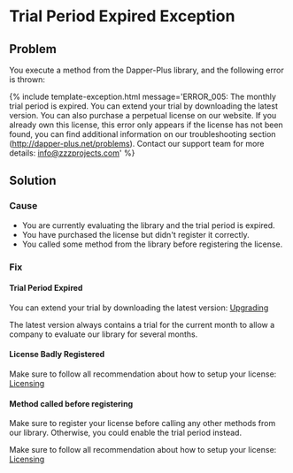 # Trial Period Expired Exception

## Problem

You execute a method from the Dapper-Plus library, and the following error is thrown:

{% include template-exception.html message='ERROR_005: The monthly trial period is expired. You can extend your trial by downloading the latest version. You can also purchase a perpetual license on our website. If you already own this license, this error only appears if the license has not been found, you can find additional information on our troubleshooting section (http://dapper-plus.net/problems). Contact our support team for more details: info@zzzprojects.com' %}

## Solution

### Cause

- You are currently evaluating the library and the trial period is expired.
- You have purchased the license but didn't register it correctly.
- You called some method from the library before registering the license.

### Fix

#### Trial Period Expired

You can extend your trial by downloading the latest version: [Upgrading](http://dapper-plus.net/upgrading)

The latest version always contains a trial for the current month to allow a company to evaluate our library for several months.

#### License Badly Registered

Make sure to follow all recommendation about how to setup your license: [Licensing](http://dapper-plus.net/licensing)

#### Method called before registering

Make sure to register your license before calling any other methods from our library. Otherwise, you could enable the trial period instead.

Make sure to follow all recommendation about how to setup your license: [Licensing](http://dapper-plus.net/licensing)
